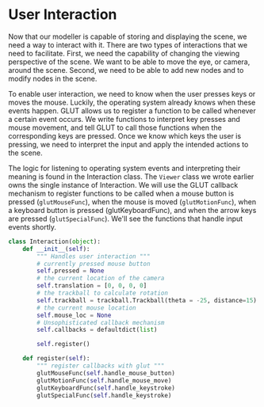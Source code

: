 # User Interaction

Now that our modeller is capable of storing and displaying the scene, we need a way to interact with it. There are two types of interactions that we need to facilitate. First, we need the capability of changing the viewing perspective of the scene. We want to be able to move the eye, or camera, around the scene. Second, we need to be able to add new nodes and to modify nodes in the scene.

To enable user interaction, we need to know when the user presses keys or moves the mouse. Luckily, the operating system already knows when these events happen. GLUT allows us to register a function to be called whenever a certain event occurs. We write functions to interpret key presses and mouse movement, and tell GLUT to call those functions when the corresponding keys are pressed. Once we know which keys the user is pressing, we need to interpret the input and apply the intended actions to the scene.

The logic for listening to operating system events and interpreting their meaning is found in the Interaction class. The `Viewer` class we wrote earlier owns the single instance of Interaction. We will use the GLUT callback mechanism to register functions to be called when a mouse button is pressed (`glutMouseFunc`), when the mouse is moved (`glutMotionFunc`), when a keyboard button is pressed (glutKeyboardFunc), and when the arrow keys are pressed (`glutSpecialFunc`). We'll see the functions that handle input events shortly.

```python
class Interaction(object):
    def __init__(self):
        """ Handles user interaction """
        # currently pressed mouse button
        self.pressed = None
        # the current location of the camera
        self.translation = [0, 0, 0, 0]
        # the trackball to calculate rotation
        self.trackball = trackball.Trackball(theta = -25, distance=15)
        # the current mouse location
        self.mouse_loc = None
        # Unsophisticated callback mechanism
        self.callbacks = defaultdict(list)

        self.register()

    def register(self):
        """ register callbacks with glut """
        glutMouseFunc(self.handle_mouse_button)
        glutMotionFunc(self.handle_mouse_move)
        glutKeyboardFunc(self.handle_keystroke)
        glutSpecialFunc(self.handle_keystroke)
```

